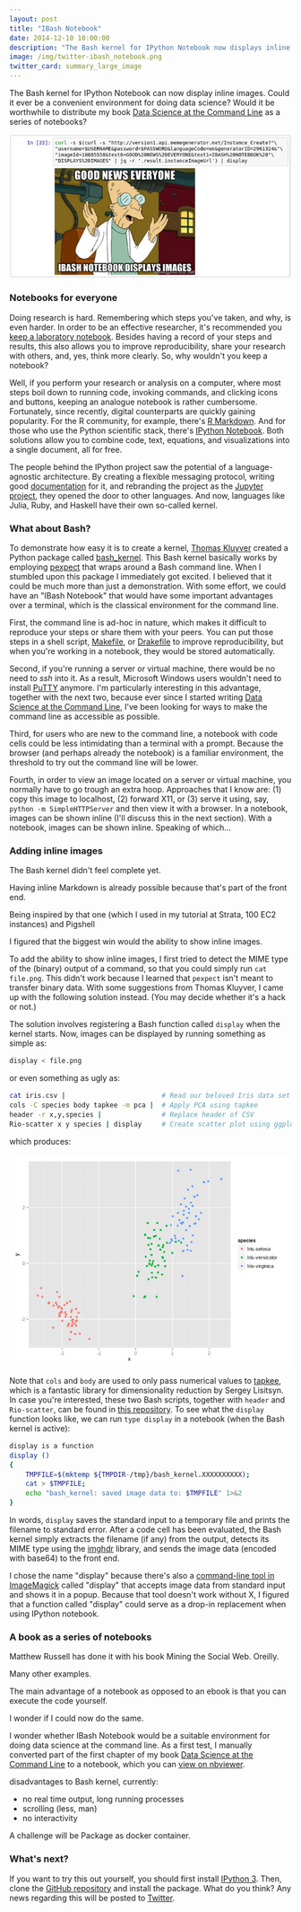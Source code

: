 ```yaml
---
layout: post
title: "IBash Notebook"
date: 2014-12-10 10:00:00
description: "The Bash kernel for IPython Notebook now displays inline images. Could it ever be a convenient environment for doing data science? Would it be worthwhile to distribute my book Data Science at the Command Line as a series of notebooks?"
image: /img/twitter-ibash_notebook.png
twitter_card: summary_large_image
---
```


The Bash kernel for IPython Notebook can now display inline images. Could it ever be a convenient environment for doing data science? Would it be worthwhile to distribute my book [Data Science at the Command Line][book] as a series of notebooks?

![](/img/ibash-notebook.png)


### Notebooks for everyone

Doing research is hard. Remembering which steps you've taken, and why, is even harder. In order to be an effective researcher, it's recommended you [keep a laboratory notebook](http://colinpurrington.com/tips/academic/labnotebooks). Besides having a record of your steps and results, this also allows you to improve reproducibility, share your research with others, and, yes, think more clearly. So, why wouldn't you keep a notebook?

Well, if you perform your research or analysis on a computer, where most steps boil down to running code, invoking commands, and clicking icons and buttons, keeping an analogue notebook is rather cumbersome. Fortunately, since recently, digital counterparts are quickly gaining popularity. For the R community, for example, there's [R Markdown](http://rmarkdown.rstudio.com). And for those who use the Python scientific stack, there's [IPython Notebook](http://ipython.org/notebook.html). Both solutions allow you to combine code, text, equations, and visualizations into a single document, all for free.

The people behind the IPython project saw the potential of a language-agnostic architecture. By creating a flexible messaging protocol, writing good [documentation][kerneldoc] for it, and rebranding the project as the [Jupyter project][jupyter], they opened the door to other languages. And now, languages like Julia, Ruby, and Haskell have their own so-called kernel.


### What about Bash?

To demonstrate how easy it is to create a kernel, [Thomas Kluyver][takluyver] created a Python package called [bash_kernel][repo]. This Bash kernel basically works by employing [pexpect](https://pexpect.readthedocs.org/en/latest/) that wraps around a Bash command line.
When I stumbled upon this package I immediately got excited. I believed that it could be much more than just a demonstration. With some effort, we could have an "IBash Notebook" that would have some important advantages over a terminal, which is the classical environment for the command line.

First, the command line is ad-hoc in nature, which makes it difficult to reproduce your steps or share them with your peers. You can put those steps in a shell script, [Makefile](http://www.gnu.org/software/make/), or [Drakefile](https://github.com/Factual/drake) to improve reproducibility, but when you're working in a notebook, they would be stored automatically.

Second, if you're running a server or virtual machine, there would be no need to *ssh* into it. As a result, Microsoft Windows users wouldn't need to install [PuTTY](http://www.chiark.greenend.org.uk/~sgtatham/putty/) anymore. I'm particularly interesting in this advantage, together with the next two, because ever since I started writing [Data Science at the Command Line][book], I've been looking for ways to make the command line as accessible as possible.

Third, for users who are new to the command line, a notebook with code cells could be less intimidating than a terminal with a prompt. Because the browser (and perhaps already the notebook) is a familiar environment, the threshold to try out the command line will be lower.

Fourth, in order to view an image located on a server or virtual machine, you normally have to go trough an extra hoop. Approaches that I know are: (1) copy this image to localhost, (2) forward X11, or (3) serve it using, say, <code>python -m SimpleHTTPServer</code> and then view it with a browser. In a notebook, images can be shown inline (I'll discuss this in the next section). With a notebook, images can be shown inline. Speaking of which...


### Adding inline images

The Bash kernel didn't feel complete yet. 

Having inline Markdown is already possible because that's part of the front end. 


Being inspired by that one (which I used in my tutorial at Strata, 100 EC2 instances) and Pigshell

I figured that the biggest win would the ability to show inline images.




To add the ability to show inline images, I first tried to detect the MIME type of the (binary) output of a command, so that you could simply run `cat file.png`. This didn't work because I learned that `pexpect` isn't meant to transfer binary data. With some suggestions from Thomas Kluyver, I came up with the following solution instead. (You may decide whether it's a hack or not.)

The solution involves registering a Bash function called `display` when the kernel starts. Now, images can be displayed by running something as simple as:

```bash
display < file.png
```

or even something as ugly as:

```bash
cat iris.csv |                        # Read our beloved Iris data set
cols -C species body tapkee -m pca |  # Apply PCA using tapkee
header -r x,y,species |               # Replace header of CSV
Rio-scatter x y species | display     # Create scatter plot using ggplot2
```

which produces:

![](/img/iris-pca.png)

Note that `cols` and `body` are used to only pass numerical values to [tapkee][tapkee], which is a fantastic library for dimensionality reduction by Sergey Lisitsyn. In case you're interested, these two Bash scripts, together with `header` and `Rio-scatter`, can be found in [this repository](https://github.com/jeroenjanssens/data-science-at-the-command-line/tree/master/tools). To see what the `display` function looks like, we can run `type display` in a notebook (when the Bash kernel is active):

```bash
display is a function
display ()
{ 
    TMPFILE=$(mktemp ${TMPDIR-/tmp}/bash_kernel.XXXXXXXXXX);
    cat > $TMPFILE;
    echo "bash_kernel: saved image data to: $TMPFILE" 1>&2
}
```

In words, `display` saves the standard input to a temporary file and prints the filename to standard error. After a code cell has been evaluated, the Bash kernel simply extracts the filename (if any) from the output, detects its MIME type using the [imghdr](https://docs.python.org/3.4/library/imghdr.html) library, and sends the image data (encoded with base64) to the front end. 

I chose the name "display" because there's also a [command-line tool in ImageMagick][display] called "display" that accepts image data from standard input and shows it in a popup. Because that tool doesn't work without X, I figured that a function called "display" could serve as a drop-in replacement when using IPython notebook.


### A book as a series of notebooks


Matthew Russell has done it with his book Mining the Social Web. Oreilly.

Many other examples.



The main advantage of a notebook as opposed to an ebook is that you can execute the code yourself.


I wonder if I could now do the same.

I wonder whether IBash Notebook would be a suitable environment for doing data science at the command line. 
As a first test, I manually converted part of the first chapter of my book [Data Science at the Command Line][book] to a notebook, which you can [view on nbviewer][notebook].



disadvantages to Bash kernel, currently:

- no real time output, long running processes
- scrolling  (less, man)
- no interactivity


A challenge will be 
Package as docker container.

### What's next?


If you want to try this out yourself, you should first install [IPython 3](https://github.com/ipython/ipython). Then, clone the [GitHub repository][repo] and install the package.
What do you think?
Any news regarding this will be posted to [Twitter][twitter].




[display]: http://www.imagemagick.org/script/display.php
[otherbooks]: https://github.com/ipython/ipython/wiki/A-gallery-of-interesting-IPython-Notebooks#entire-books-or-other-large-collections-of-notebooks-on-a-topic
[jupyter]: http://jupyter.org/
[twitter]: https://twitter.com/jeroenhjanssens/
[takluyver]: https://twitter.com/takluyver/
[oreilly]: http://shop.oreilly.com/product/0636920032823.do?cmp=af-strata-books-videos-product_cj_9781491947852_%25zp
[book]: http://datascienceatthecommandline.com
[repo]: https://github.com/takluyver/bash_kernel
[notebook]: http://nbviewer.ipython.org/github/jeroenjanssens/jeroenjanssens.github.io/blob/master/Data%20Science%20at%20the%20Command%20Line%20-%20When%20is%20Fashion%20Week%20in%20New%20York%3F.ipynb
[kerneldoc]: http://ipython.org/ipython-doc/dev/development/kernels.html
[tapkee]: http://tapkee.lisitsyn.me/
